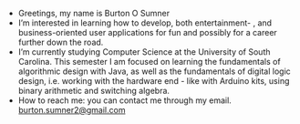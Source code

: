 - Greetings, my name is Burton O Sumner
- I’m interested in learning how to develop, both entertainment- , and business-oriented user applications for fun and possibly for a career further down the road. 
- I’m currently studying Computer Science at the University of South Carolina. This semester I am focused on learning the fundamentals of algorithmic design with Java,
  as well as the fundamentals of digital logic design, i.e. working with the hardware end - like with Arduino kits, using binary arithmetic and switching algebra.
- How to reach me: you can contact me through my email. burton.sumner2@gmail.com 

<!---
bsumner2/bsumner2 is a ✨ special ✨ repository because its `README.md` (this file) appears on your GitHub profile.
You can click the Preview link to take a look at your changes.
--->
